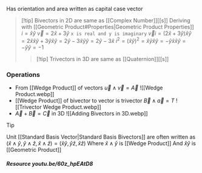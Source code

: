 Has orientation and area
written as capital case vector
> [!tip] Bivectors in 2D are same as [[Complex Number]][[s]]
> Deriving with [[Geometric Product#Properties|Geometric Product Properties]]
> $i=\hat{x}\hat{y}$
> $\vec{v}=2\hat{x}+3\hat{y}$ `x is real and y is imaginary`
> $\vec{v}i=(2\hat{x}+3\hat{y})\hat{x}\hat{y}=2\hat{x}\hat{x}\hat{y}+3\hat{y}\hat{x}\hat{y}=2\hat{y}-3\hat{x}\hat{y}\hat{y}=2\hat{y}-3\hat{x}$
> $i^2=(\hat{x}\hat{y})^2=\hat{x}\hat{y}\hat{x}\hat{y}=-\hat{y}\hat{x}\hat{x}\hat{y}=-\hat{y}\hat{y}=-1$
> > [!tip] Trivectors in 3D are same as [[Quaternion]][[s]]
### Operations
- From [[Wedge Product]] of vectors $\vec{u}\wedge\vec{v}=\vec{A}$
![[Wedge Product.webp]]
- [[Wedge Product]] of bivector to vector is trivector $\vec{B}\wedge\vec{a}=T$
![[Trivector Wedge Product.webp]]
- $\vec{A}+\vec{B}=\vec{C}$ in 3D
![[Adding Bivectors in 3D.webp]]
> [!tip]
> Unit [[Standard Basis Vector|Standard Basis Bivectors]] are often written as 
> $(\hat{x}\wedge\hat{y},\hat{y}\wedge\hat{z},\hat{x}\wedge\hat{z})=(\hat{x}\hat{y},\hat{y}\hat{z},\hat{x}\hat{z})$
> Where $\hat{x}\wedge\hat{y}$ is [[Wedge Product]]
> And $\hat{x}\hat{y}$ is [[Geometric Product]]
##### Resource youtu.be/60z_hpEAtD8
